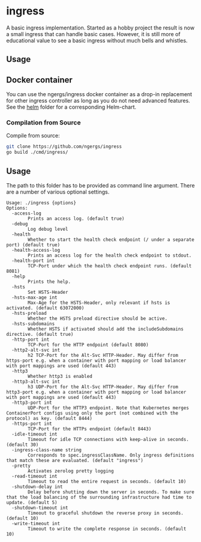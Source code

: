 # ingress

A basic ingress implementation. Started as a hobby project the result is now a small ingress that can
handle basic cases. However, it is still more of educational value to see a basic ingress without much bells and whistles.

## Usage

## Docker container
You can use the ngergs/ingress docker container as a drop-in replacement for other ingress controller
as long as you do not need advanced features. See the [helm](./helm) folder for a corresponding Helm-chart.

### Compilation from Source
Compile from source:
```bash
git clone https://github.com/ngergs/ingress
go build ./cmd/ingress/
```

## Usage
The path to this folder has to be provided as command line argument. There are a number of various optional settings.
```
Usage: ./ingress {options}
Options:
  -access-log
        Prints an access log. (default true)
  -debug
        Log debug level
  -health
        Whether to start the health check endpoint (/ under a separate port) (default true)
  -health-access-log
        Prints an access log for the health check endpoint to stdout.
  -health-port int
        TCP-Port under which the health check endpoint runs. (default 8081)
  -help
        Prints the help.
  -hsts
        Set HSTS-Header
  -hsts-max-age int
        Max-Age for the HSTS-Header, only relevant if hsts is activated. (default 63072000)
  -hsts-preload
        Whether the HSTS preload directive should be active.
  -hsts-subdomains
        Whether HSTS if activated should add the includeSubdomains directive. (default true)
  -http-port int
        TCP-Port for the HTTP endpoint (default 8080)
  -http2-alt-svc int
        h2 TCP-Port for the Alt-Svc HTTP-Header. May differ from https-port e.g. when a container with port mapping or load balancer with port mappings are used (default 443)
  -http3
        Whether http3 is enabled
  -http3-alt-svc int
        h3 UDP-Port for the Alt-Svc HTTP-Header. May differ from http3-port e.g. when a container with port mapping or load balancer with port mappings are used (default 443)
  -http3-port int
        UDP-Port for the HTTP3 endpoint. Note that Kubernetes merges ContainerPort configs using only the port (not combined with the protocol) as key. (default 8444)
  -https-port int
        TCP-Port for the HTTPs endpoint (default 8443)
  -idle-timeout int
        Timeout for idle TCP connections with keep-alive in seconds. (default 30)
  -ingress-class-name string
        Corresponds to spec.ingressClassName. Only ingress definitions that match these are evaluated. (default "ingress")
  -pretty
        Activates zerolog pretty logging
  -read-timeout int
        Timeout to read the entire request in seconds. (default 10)
  -shutdown-delay int
        Delay before shutting down the server in seconds. To make sure that the load balancing of the surrounding infrastructure had time to update. (default 5)
  -shutdown-timeout int
        Timeout to graceful shutdown the reverse proxy in seconds. (default 10)
  -write-timeout int
        Timeout to write the complete response in seconds. (default 10)
```
